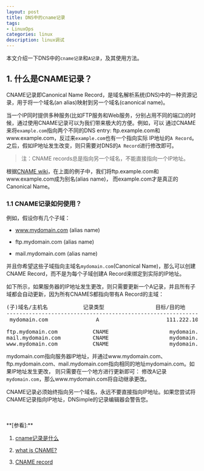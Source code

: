 ```yaml
---
layout: post
title: DNS中的cname记录
tags:
- LinuxOps
categories: linux
description: linux调试
---
```


本文介绍一下DNS中的```cname记录```和```A记录```，及其使用方法。


<!-- more -->

## 1. 什么是CNAME记录？
CNAME记录即Canonical Name Record，是域名解析系统(DNS)中的一种资源记录，用于将一个域名(an alias)映射到另一个域名(canonical name)。

当一个IP同时提供多种服务(比如FTP服务和Web服务，分别占用不同的端口)的时候，通过使用CNAME记录可以为我们带来极大的方便。例如，可以
通过CNAME来将```example.com```指向两个不同的DNS entry: ftp.example.com和www.example.com，反过来```example.com```也有一个指向实际
IP地址的```A Record```。之后，假如IP地址发生改变，则只需要对DNS的```A Record```进行修改即可。

>注：CNAME records总是指向另一个域名，不能直接指向一个IP地址。

根据[CNAME wiki](https://en.wikipedia.org/wiki/CNAME_record)，在上面的例子中，我们将ftp.example.com和www.example.com成为别名(alias name)，
而example.com才是真正的Canonical Name。


### 1.1 CNAME记录如何使用？

例如，假设你有几个子域：

* www.mydomain.com (alias name)

* ftp.mydomain.com (alias name)

* mail.mydomain.com (alias name)

并且你希望这些子域指向主域名```mydomain.com```(Canonical Name)，那么可以创建CNAME Record，而不是为每个子域创建A Record来绑定到实际的IP地址。

如下所示，如果服务器的IP地址发生更改，则只需要更新一个A记录，并且所有子域都会自动更新，因为所有CNAMES都指向带有A Record的主域：
<pre>
(子)域名/主机名           记录类型                目标/目的地
------------------------------------------------------------------
 mydomain.com               A                     111.222.100.101
 
ftp.mydomain.com           CNAME                   mydomain.com 
mail.mydomain.com          CNAME                   mydomain.com 
www.mydomain.com           CNAME                   mydomain.com 
</pre>
mydomain.com指向服务器IP地址，并通过www.mydomain.com、ftp.mydomain.com、mail.mydomain.com指向相同的地址mydomain.com。如果IP地址发生更改，
则只需要在一个地方进行更新即可： 修改A记录```mydomain.com```，那么www.mydomain.com将自动继承更改。

CNAME记录必须始终指向另一个域名，永远不要直接指向IP地址。如果您尝试将CNAME记录指向IP地址，DNSimple的记录编辑器会警告您。



 
 





<br />
<br />
**[参看]:**

1. [cname记录是什么](https://www.zhihu.com/question/22916306)

2. [what is CNAME?](https://www.pythonthree.com/what-is-cname/)

3. [CNAME record](https://en.wikipedia.org/wiki/CNAME_record)

<br />
<br />
<br />





